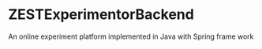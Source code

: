 # ZESTExperimentorBackend

An online experiment platform implemented in Java with Spring frame work


